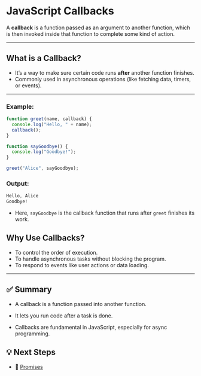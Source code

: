 # JavaScript Callbacks

A **callback** is a function passed as an argument to another function, which is then invoked inside that function to complete some kind of action.

---

## What is a Callback?

- It’s a way to make sure certain code runs **after** another function finishes.
- Commonly used in asynchronous operations (like fetching data, timers, or events).

---

### Example:

```js
function greet(name, callback) {
  console.log("Hello, " + name);
  callback();
}

function sayGoodbye() {
  console.log("Goodbye!");
}

greet("Alice", sayGoodbye);

```

### Output:

``` js
Hello, Alice
Goodbye!
```

- Here, `sayGoodbye` is the callback function that runs after `greet` finishes its work.

## Why Use Callbacks?

- To control the order of execution.
- To handle asynchronous tasks without blocking the program.
- To respond to events like user actions or data loading.

---

## ✅ Summary

- A callback is a function passed into another function.

- It lets you run code after a task is done.

- Callbacks are fundamental in JavaScript, especially for async programming.

## 💡 Next Steps

- 🔄 [Promises](../promises/promises.md)
